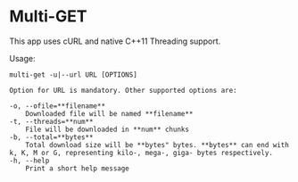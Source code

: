 # Multi-GET

This app uses cURL and native C++11 Threading support.

Usage:

    multi-get -u|--url URL [OPTIONS]

    Option for URL is mandatory. Other supported options are:

    -o, --ofile=**filename**
        Downloaded file will be named **filename**
    -t, --threads=**num**
        File will be downloaded in **num** chunks
    -b, --total=**bytes**
        Total download size will be **bytes" bytes. **bytes** can end with k, K, M or G, representing kilo-, mega-, giga- bytes respectively.
    -h, --help
        Print a short help message

